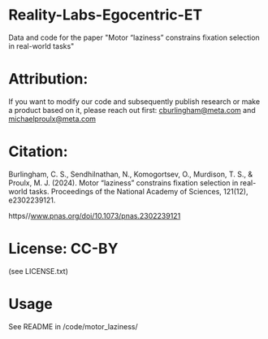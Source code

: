 # Reality-Labs-Egocentric-ET
Data and code for the paper "Motor “laziness” constrains fixation selection in real-world tasks"

# Attribution:
If you want to modify our code and subsequently publish research or make a product based on it, please reach out first: cburlingham@meta.com and michaelproulx@meta.com

# Citation:
Burlingham, C. S., Sendhilnathan, N., Komogortsev, O., Murdison, T. S., & Proulx, M. J. (2024). Motor “laziness” constrains fixation selection in real-world tasks. Proceedings of the National Academy of Sciences, 121(12), e2302239121.

https//www.pnas.org/doi/10.1073/pnas.2302239121

# License: CC-BY
(see LICENSE.txt)

# Usage
See README in /code/motor_laziness/
